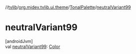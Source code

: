 //[tvlib](../../../index.md)/[org.mjdev.tvlib.ui.theme](../index.md)/[TonalPalette](index.md)/[neutralVariant99](neutral-variant99.md)

# neutralVariant99

[androidJvm]\
val [neutralVariant99](neutral-variant99.md): [Color](https://developer.android.com/reference/kotlin/androidx/compose/ui/graphics/Color.html)
